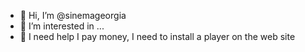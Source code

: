 - 👋 Hi, I’m @sinemageorgia
- 👀 I’m interested in ...
- 🌱  I need help I pay money, I need to install a player on the web site
  

<!---
sinemageorgia/sinemageorgia is a ✨ special ✨ repository because its `README.md` (this file) appears on your GitHub profile.
You can click the Preview link to take a look at your changes.
--->
